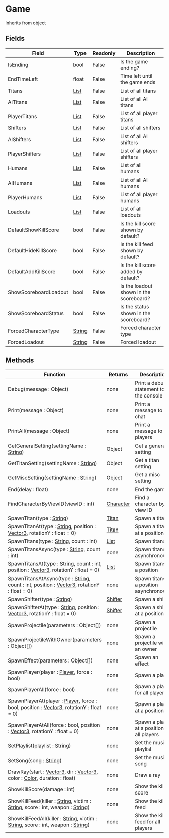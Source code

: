 # Game
Inherits from object
## Fields
|Field|Type|Readonly|Description|
|---|---|---|---|
|IsEnding|bool|False|Is the game ending?|
|EndTimeLeft|float|False|Time left until the game ends|
|Titans|[List](../objects/List.md)|False|List of all titans|
|AITitans|[List](../objects/List.md)|False|List of all AI titans|
|PlayerTitans|[List](../objects/List.md)|False|List of all player titans|
|Shifters|[List](../objects/List.md)|False|List of all shifters|
|AIShifters|[List](../objects/List.md)|False|List of all AI shifters|
|PlayerShifters|[List](../objects/List.md)|False|List of all player shifters|
|Humans|[List](../objects/List.md)|False|List of all humans|
|AIHumans|[List](../objects/List.md)|False|List of all AI humans|
|PlayerHumans|[List](../objects/List.md)|False|List of all player humans|
|Loadouts|[List](../objects/List.md)|False|List of all loadouts|
|DefaultShowKillScore|bool|False|Is the kill score shown by default?|
|DefaultHideKillScore|bool|False|Is the kill feed shown by default?|
|DefaultAddKillScore|bool|False|Is the kill score added by default?|
|ShowScoreboardLoadout|bool|False|Is the loadout shown in the scoreboard?|
|ShowScoreboardStatus|bool|False|Is the status shown in the scoreboard?|
|ForcedCharacterType|[String](../static/String.md)|False|Forced character type|
|ForcedLoadout|[String](../static/String.md)|False|Forced loadout|
## Methods
|Function|Returns|Description|
|---|---|---|
|Debug(message : Object)|none|Print a debug statement to the console|
|Print(message : Object)|none|Print a message to the chat|
|PrintAll(message : Object)|none|Print a message to all players|
|GetGeneralSetting(settingName : [String](../static/String.md))|Object|Get a general setting|
|GetTitanSetting(settingName : [String](../static/String.md))|Object|Get a titan setting|
|GetMiscSetting(settingName : [String](../static/String.md))|Object|Get a misc setting|
|End(delay : float)|none|End the game|
|FindCharacterByViewID(viewID : int)|[Character](../objects/Character.md)|Find a character by view ID|
|SpawnTitan(type : [String](../static/String.md))|[Titan](../objects/Titan.md)|Spawn a titan|
|SpawnTitanAt(type : [String](../static/String.md), position : [Vector3](../objects/Vector3.md), rotationY : float = 0)|[Titan](../objects/Titan.md)|Spawn a titan at a position|
|SpawnTitans(type : [String](../static/String.md), count : int)|[List](../objects/List.md)|Spawn titans|
|SpawnTitansAsync(type : [String](../static/String.md), count : int)|none|Spawn titans asynchronously|
|SpawnTitansAt(type : [String](../static/String.md), count : int, position : [Vector3](../objects/Vector3.md), rotationY : float = 0)|[List](../objects/List.md)|Spawn titans at a position|
|SpawnTitansAtAsync(type : [String](../static/String.md), count : int, position : [Vector3](../objects/Vector3.md), rotationY : float = 0)|none|Spawn titans at a position asynchronously|
|SpawnShifter(type : [String](../static/String.md))|[Shifter](../objects/Shifter.md)|Spawn a shifter|
|SpawnShifterAt(type : [String](../static/String.md), position : [Vector3](../objects/Vector3.md), rotationY : float = 0)|[Shifter](../objects/Shifter.md)|Spawn a shifter at a position|
|SpawnProjectile(parameters : Object[])|none|Spawn a projectile|
|SpawnProjectileWithOwner(parameters : Object[])|none|Spawn a projectile with an owner|
|SpawnEffect(parameters : Object[])|none|Spawn an effect|
|SpawnPlayer(player : [Player](../objects/Player.md), force : bool)|none|Spawn a player|
|SpawnPlayerAll(force : bool)|none|Spawn a player for all players|
|SpawnPlayerAt(player : [Player](../objects/Player.md), force : bool, position : [Vector3](../objects/Vector3.md), rotationY : float = 0)|none|Spawn a player at a position|
|SpawnPlayerAtAll(force : bool, position : [Vector3](../objects/Vector3.md), rotationY : float = 0)|none|Spawn a player at a position for all players|
|SetPlaylist(playlist : [String](../static/String.md))|none|Set the music playlist|
|SetSong(song : [String](../static/String.md))|none|Set the music song|
|DrawRay(start : [Vector3](../objects/Vector3.md), dir : [Vector3](../objects/Vector3.md), color : [Color](../objects/Color.md), duration : float)|none|Draw a ray|
|ShowKillScore(damage : int)|none|Show the kill score|
|ShowKillFeed(killer : [String](../static/String.md), victim : [String](../static/String.md), score : int, weapon : [String](../static/String.md))|none|Show the kill feed|
|ShowKillFeedAll(killer : [String](../static/String.md), victim : [String](../static/String.md), score : int, weapon : [String](../static/String.md))|none|Show the kill feed for all players|
